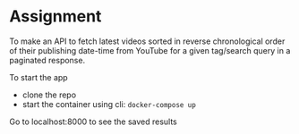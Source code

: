 # Assignment

To make an API to fetch latest videos sorted in reverse chronological order of their publishing date-time from YouTube for a given tag/search query in a paginated response.


To start the app

- clone the repo
- start the container using cli: ```docker-compose up```

Go to localhost:8000 to see the saved results